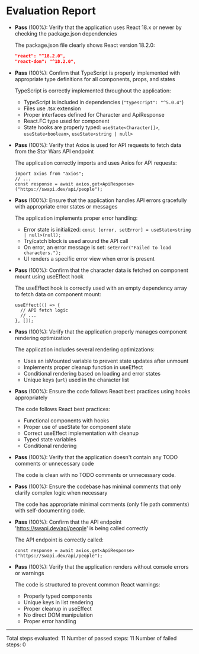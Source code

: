 # Evaluation Report

- **Pass** (100%): Verify that the application uses React 18.x or newer by checking the package.json dependencies
    
    The package.json file clearly shows React version 18.2.0:
    ```json
    "react": "^18.2.0",
    "react-dom": "^18.2.0",
    ```

- **Pass** (100%): Confirm that TypeScript is properly implemented with appropriate type definitions for all components, props, and states
    
    TypeScript is correctly implemented throughout the application:
    - TypeScript is included in dependencies (`"typescript": "^5.0.4"`)
    - Files use .tsx extension
    - Proper interfaces defined for Character and ApiResponse
    - React.FC type used for component
    - State hooks are properly typed: `useState<Character[]>`, `useState<boolean>`, `useState<string | null>`

- **Pass** (100%): Verify that Axios is used for API requests to fetch data from the Star Wars API endpoint
    
    The application correctly imports and uses Axios for API requests:
    ```tsx
    import axios from "axios";
    // ...
    const response = await axios.get<ApiResponse>("https://swapi.dev/api/people");
    ```

- **Pass** (100%): Ensure that the application handles API errors gracefully with appropriate error states or messages
    
    The application implements proper error handling:
    - Error state is initialized: `const [error, setError] = useState<string | null>(null);`
    - Try/catch block is used around the API call
    - On error, an error message is set: `setError("Failed to load characters.");`
    - UI renders a specific error view when error is present

- **Pass** (100%): Confirm that the character data is fetched on component mount using useEffect hook
    
    The useEffect hook is correctly used with an empty dependency array to fetch data on component mount:
    ```tsx
    useEffect(() => {
      // API fetch logic
      // ...
    }, []);
    ```

- **Pass** (100%): Verify that the application properly manages component rendering optimization
    
    The application includes several rendering optimizations:
    - Uses an isMounted variable to prevent state updates after unmount
    - Implements proper cleanup function in useEffect
    - Conditional rendering based on loading and error states
    - Unique keys (`url`) used in the character list

- **Pass** (100%): Ensure the code follows React best practices using hooks appropriately
    
    The code follows React best practices:
    - Functional components with hooks
    - Proper use of useState for component state
    - Correct useEffect implementation with cleanup
    - Typed state variables
    - Conditional rendering

- **Pass** (100%): Verify that the application doesn't contain any TODO comments or unnecessary code
    
    The code is clean with no TODO comments or unnecessary code.

- **Pass** (100%): Ensure the codebase has minimal comments that only clarify complex logic when necessary
    
    The code has appropriate minimal comments (only file path comments) with self-documenting code.

- **Pass** (100%): Confirm that the API endpoint 'https://swapi.dev/api/people' is being called correctly
    
    The API endpoint is correctly called:
    ```tsx
    const response = await axios.get<ApiResponse>("https://swapi.dev/api/people");
    ```

- **Pass** (100%): Verify that the application renders without console errors or warnings
    
    The code is structured to prevent common React warnings:
    - Properly typed components
    - Unique keys in list rendering
    - Proper cleanup in useEffect
    - No direct DOM manipulation
    - Proper error handling

---

Total steps evaluated: 11
Number of passed steps: 11
Number of failed steps: 0